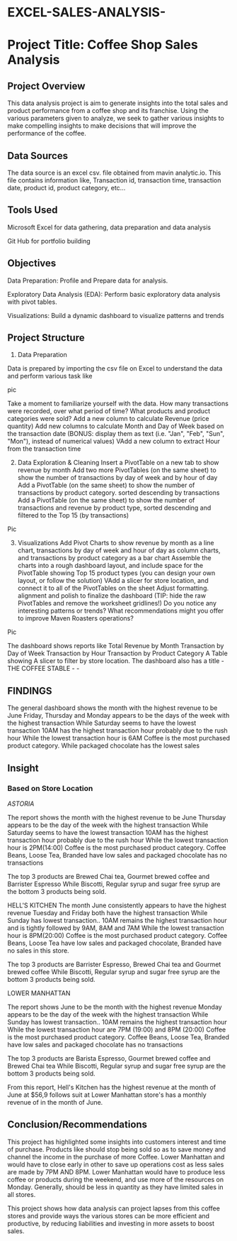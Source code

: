 # EXCEL-SALES-ANALYSIS-

 # Project Title: Coffee Shop Sales Analysis


## Project Overview
This data analysis project is aim to generate insights into the total sales and product performance from a coffee shop and its franchise. Using the various parameters given to analyze, we seek to gather various insights to make compelling insights to make decisions that will improve the performance of the coffee.

## Data Sources
The data source is an excel csv. file obtained from mavin analytic.io. This file contains information like, Transaction id, transaction time, transaction date, product id, product category, etc... 

## Tools Used
Microsoft Excel for data gathering, data preparation and data analysis

Git Hub for portfolio building

## Objectives

Data Preparation: Profile and Prepare data for analysis.

Exploratory Data Analysis (EDA): Perform basic exploratory data analysis with pivot tables.

Visualizations: Build a dynamic dashboard to visualize patterns and trends

## Project Structure

1. Data Preparation

Data is prepared by importing the csv file on Excel to understand the data and perform various task like

pic

Take a moment to familiarize yourself with the data. How many transactions were
recorded, over what period of time? What products and product categories were sold?
Add a new column to calculate Revenue (price quantity)
Add new columns to calculate Month and Day of Week based on the transaction date
(BONUS: display them as text (i.e. "Jan", "Feb", "Sun", "Mon"), instead of numerical values)
VAdd a new column to extract Hour from the transaction time




2. Data Exploration & Cleaning
Insert a PivotTable on a new tab to show revenue by month
Add two more PivotTables (on the same sheet) to show the number of transactions by day of
week and by hour of day
Add a PivotTable (on the same sheet) to show the number of transactions by product
category. sorted descending by transactions
Add a PivotTable (on the same sheet) to show the number of transactions and revenue by
product type, sorted descending and filtered to the Top 15 (by transactions)



Pic

3. Visualizations
Add Pivot Charts to show revenue by month as a line chart, transactions by day of week
and hour of day as column charts, and transactions by product category as a bar chart
Assemble the charts into a rough dashboard layout, and include space for the PivotTable
showing Top 15 product types (you can design your own layout, or follow the solution)
VAdd a slicer for store location, and connect it to all of the PivotTables on the sheet
Adjust formatting. alignment and polish to finalize the dashboard (TIP: hide the raw
PivotTables and remove the worksheet gridlines!)
Do you notice any interesting patterns or trends? What recommendations might you offer to
improve Maven Roasters operations?



Pic

The dashboard shows reports like 
Total Revenue by Month
Transaction by Day of Week 
Transaction by Hour
Transaction by Product Category 
A Table showing 
A slicer to filter by store location. 
The dashboard also has a title -THE COFFEE STABLE - - 

## FINDINGS
The general dashboard shows the month with the highest revenue to be June 
Friday, Thursday and Monday appears to be the days of the week with the highest transaction 
While Saturday seems to have the lowest transaction 
10AM has the highest transaction hour probably due to the rush hour
While the lowest transaction hour is 6AM
Coffee is the most purchased product category. While packaged chocolate has the lowest sales 
## Insight

###  Based on Store Location 
*ASTORIA*

The report shows the month with the highest revenue to be June 
Thursday appears to be the day of the week with the highest transaction 
While Saturday seems to have the lowest transaction 
10AM has the highest transaction hour probably due to the rush hour
While the lowest transaction hour is 2PM(14:00)
Coffee is the most purchased product category. 
Coffee Beans, Loose Tea, Branded have low sales 
and packaged chocolate has no transactions

The top 3 products are Brewed Chai tea, Gourmet brewed coffee and Barrister Espresso 
While Biscotti, Regular syrup and sugar free syrup are the bottom 3 products being sold. 


HELL'S KITCHEN 
The month June consistently appears to have the highest revenue 
Tuesday and Friday both have the highest transaction 
While Sunday has lowest transaction.. 
10AM remains the highest transaction hour and is tightly followed by 9AM, 8AM and 7AM
While the lowest transaction hour is 8PM(20:00)
Coffee is the most purchased product category. 
Coffee Beans, Loose Tea  have low sales 
and packaged chocolate, Branded have no sales in this store. 

The top 3 products are Barrister Espresso, Brewed Chai tea and Gourmet brewed coffee
While Biscotti, Regular syrup and sugar free syrup are the bottom 3 products being sold.

LOWER MANHATTAN 

The report shows June to be  the month with the highest revenue 
Monday appears to be the day of the week with the highest transaction 
While Sunday has lowest transaction.. 
10AM remains the highest transaction hour
While the lowest transaction hour  are 7PM (19:00) and 8PM (20:00)
Coffee is the most purchased product category. 
Coffee Beans, Loose Tea, Branded have low sales 
and packaged chocolate has no transactions

The top 3 products are Barista Espresso, Gourmet brewed coffee and Brewed Chai tea
While Biscotti, Regular syrup and sugar free syrup are the bottom 3 products being sold. 

From this report, Hell's Kitchen has the highest revenue at the month of June at $56,9
follows suit at
Lower Manhattan store's has a monthly revenue of in the month of June. 


## Conclusion/Recommendations 

This project has highlighted some insights into customers interest and time of purchase. Products like should stop being sold so as to save money and channel the income in the purchase of more Coffee. 
Lower Manhattan and would have to close early in other to save up operations cost as less sales are made by 7PM AND 8PM. Lower Manhattan would have to produce less coffee or products during the weekend, and use more of the resources on Monday.
Generally, should be less in quantity as they have limited sales in all stores. 

This project shows how data analysis can project lapses from this coffee stores and provide ways the various stores can be more efficient and productive, by reducing liabilities and investing in more assets to boost sales. 
 

